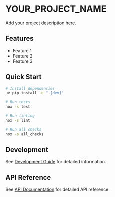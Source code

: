 # YOUR_PROJECT_NAME

Add your project description here.

## Features

-   Feature 1
-   Feature 2
-   Feature 3

## Quick Start

```bash
# Install dependencies
uv pip install -e ".[dev]"

# Run tests
nox -s test

# Run linting
nox -s lint

# Run all checks
nox -s all_checks
```

## Development

See [Development Guide](development.md) for detailed information.

## API Reference

See [API Documentation](api.md) for detailed API reference.
